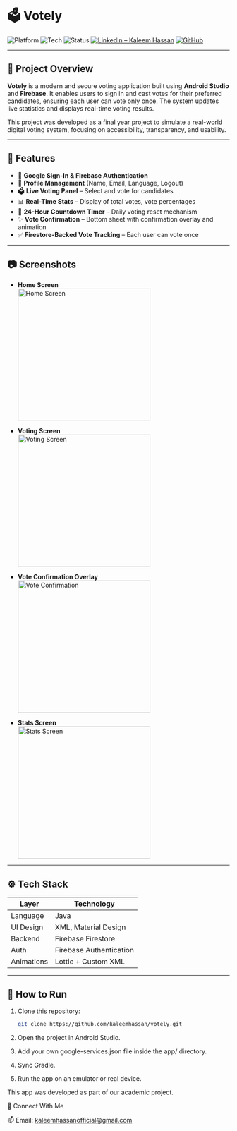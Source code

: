 # 🗳️ Votely

![Platform](https://img.shields.io/badge/platform-Android-blue.svg)
![Tech](https://img.shields.io/badge/tech-Firebase-orange)
![Status](https://img.shields.io/badge/status-Completed-brightgreen)
[![LinkedIn – Kaleem Hassan](https://img.shields.io/badge/LinkedIn-Kaleem%20Hassan-blue?logo=linkedin)](https://www.linkedin.com/in/kaleem-hassan-61369a214)
[![GitHub](https://img.shields.io/github/stars/kaleemhassan/votely?style=social)](https://github.com/kaleemhassan/votely)

---

## 📱 Project Overview

**Votely** is a modern and secure voting application built using **Android Studio** and **Firebase**. It enables users to sign in and cast votes for their preferred candidates, ensuring each user can vote only once. The system updates live statistics and displays real-time voting results.

This project was developed as a final year project to simulate a real-world digital voting system, focusing on accessibility, transparency, and usability.

---

## 🎯 Features

- 🔐 **Google Sign-In & Firebase Authentication**
- 👤 **Profile Management** (Name, Email, Language, Logout)
- 🗳️ **Live Voting Panel** – Select and vote for candidates
- 📊 **Real-Time Stats** – Display of total votes, vote percentages
- 🔁 **24-Hour Countdown Timer** – Daily voting reset mechanism
- ✨ **Vote Confirmation** – Bottom sheet with confirmation overlay and animation
- ✅ **Firestore-Backed Vote Tracking** – Each user can vote once

---

## 📷 Screenshots


- **Home Screen**  
  <img src="screenshots/home.png" alt="Home Screen" width="300"/>

- **Voting Screen**  
  <img src="screenshots/voting.png" alt="Voting Screen" width="300"/>

- **Vote Confirmation Overlay**  
  <img src="screenshots/confirmvote.png" alt="Vote Confirmation" width="300"/>

- **Stats Screen**  
  <img src="screenshots/stats.png" alt="Stats Screen" width="300"/>


---

## ⚙️ Tech Stack

| Layer       | Technology            |
|-------------|------------------------|
| Language    | Java                   |
| UI Design   | XML, Material Design   |
| Backend     | Firebase Firestore     |
| Auth        | Firebase Authentication|
| Animations  | Lottie + Custom XML    |

---

## 🚀 How to Run

1. Clone this repository:
   ```bash
   git clone https://github.com/kaleemhassan/votely.git
   
2. Open the project in Android Studio.

3. Add your own google-services.json file inside the app/ directory.

4. Sync Gradle.

5. Run the app on an emulator or real device.



This app was developed as part of our academic project.

🤝 Connect With Me

📫 Email: kaleemhassanofficial@gmail.com
